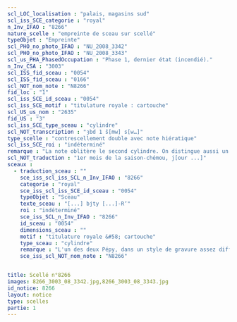 ```yaml
---
scl_LOC_localisation : "palais, magasins sud"
scl_iss_SCE_categorie : "royal"
n_Inv_IFAO : "8266"
nature_scelle : "empreinte de sceau sur scellé"
typeObjet : "Empreinte"
scl_PHO_no_photo_IFAO : "NU_2008_3342"
scl_PHO_no_photo_IFAO : "NU_2008_3343"
scl_us_PHA_PhasedOccupation : "Phase 1, dernier état (incendié)."
n_Inv_CSA : "3003"
scl_ISS_fid_sceau : "0054"
scl_ISS_fid_sceau : "0166"
scl_NOT_nom_note : "N8266"
fid_loc : "1"
scl_iss_SCE_id_sceau : "0054"
scl_iss_SCE_motif : "titulature royale : cartouche"
scl_US_us_nom : "2635"
fid_US : "3"
scl_iss_SCE_type_sceau : "cylindre"
scl_NOT_transcription : "ȝbd 1 š[mw] s[w…]"
type_scelle : "contrescellement double avec note hiératique"
scl_iss_SCE_roi : "indéterminé"
remarque : "La note oblitère le second cylindre. On distingue aussi un fragment du pourtour d'une estampille ronde détruite."
scl_NOT_traduction : "1er mois de la saison-chémou, j[our ...]"
sceaux :
  - traduction_sceau : ""
    sce_iss_scl_iss_SCL_n_Inv_IFAO : "8266"
    categorie : "royal"
    sce_iss_scl_iss_SCE_id_sceau : "0054"
    typeObjet : "Sceau"
    texte_sceau : "[...] bjty [...]-R‘"
    roi : "indéterminé"
    sce_iss_SCL_n_Inv_IFAO : "8266"
    id_sceau : "0054"
    dimensions_sceau : ""
    motif : "titulature royale &#58; cartouche"
    type_sceau : "cylindre"
    remarque : "L'un des deux Pépy, dans un style de gravure assez différent des types connus, voisin du sceau 0111, donc probablement Pépy II."
    sce_iss_scl_NOT_nom_note : "N8266"


title: Scellé n°8266
images: 8266_3003_08_3342.jpg,8266_3003_08_3343.jpg
id_notice: 8266
layout: notice
type: scelles
partie: 1
---
```


